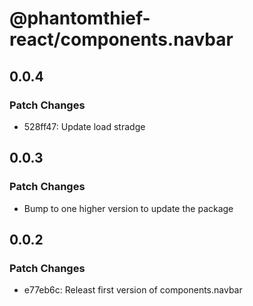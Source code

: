 # @phantomthief-react/components.navbar

## 0.0.4

### Patch Changes

- 528ff47: Update load stradge

## 0.0.3

### Patch Changes

- Bump to one higher version to update the package

## 0.0.2

### Patch Changes

- e77eb6c: Releast first version of components.navbar
